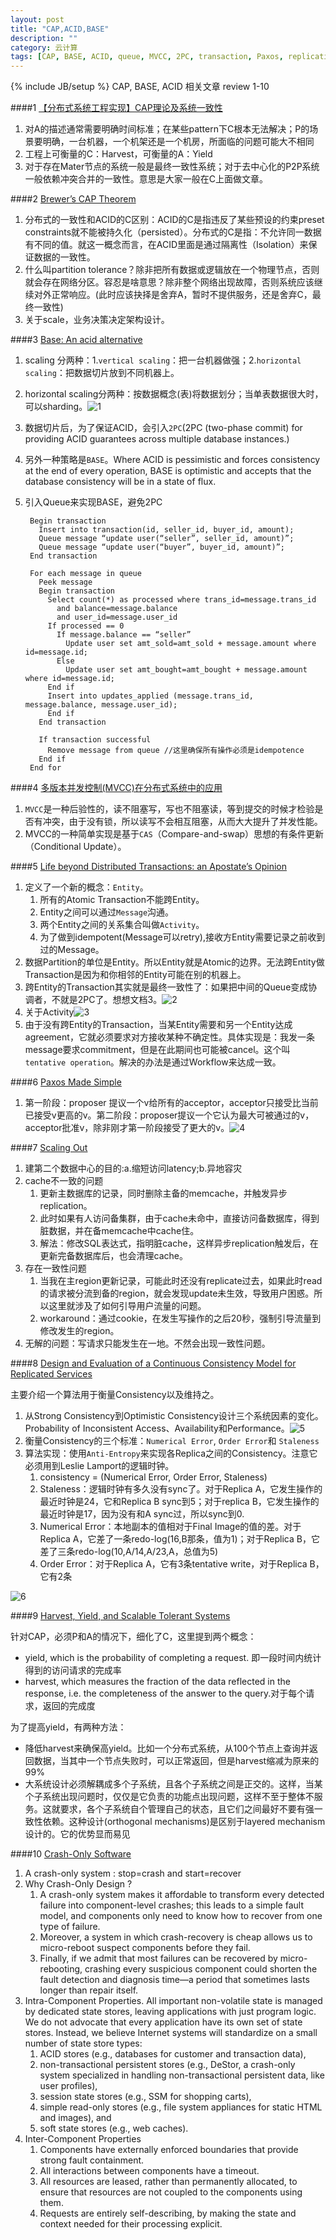 ```yaml
---
layout: post
title: "CAP,ACID,BASE"
description: ""
category: 云计算
tags: [CAP, BASE, ACID, queue, MVCC, 2PC, transaction, Paxos, replication]
---
```

{% include JB/setup %}
CAP, BASE, ACID 相关文章 review 1-10

<!--break-->

####1 [【分布式系统工程实现】CAP理论及系统一致性][1]

1. 对A的描述通常需要明确时间标准；在某些pattern下C根本无法解决；P的场景要明确，一台机器，一个机架还是一个机房，所面临的问题可能大不相同 
2. 工程上可衡量的C：Harvest，可衡量的A：Yield
3. 对于存在Mater节点的系统一般是最终一致性系统；对于去中心化的P2P系统一般依赖冲突合并的一致性。意思是大家一般在C上面做文章。

####2 [Brewer’s CAP Theorem][2]

1. 分布式的一致性和ACID的C区别：ACID的C是指违反了某些预设的约束preset constraints就不能被持久化（persisted）。分布式的C是指：不允许同一数据有不同的值。就这一概念而言，在ACID里面是通过隔离性（Isolation）来保证数据的一致性。
2. 什么叫partition tolerance？除非把所有数据或逻辑放在一个物理节点，否则就会存在网络分区。容忍是啥意思？除非整个网络出现故障，否则系统应该继续对外正常响应。(此时应该抉择是舍弃A，暂时不提供服务，还是舍弃C，最终一致性)
3. 关于scale，业务决策决定架构设计。

####3 [Base: An acid alternative][3]

1. scaling 分两种：1.`vertical scaling`：把一台机器做强；2.`horizontal scaling`：把数据切片放到不同机器上。
2. horizontal scaling分两种：按数据概念(表)将数据划分；当单表数据很大时，可以sharding。![1](/assets/2013-09-15-capacidbase/1.png)
3. 数据切片后，为了保证ACID，会引入`2PC`(2PC (two-phase commit) for providing ACID guarantees across multiple database instances.)
4. 另外一种策略是`BASE`。Where ACID is pessimistic and forces consistency at the end of every operation, BASE is optimistic and accepts that the database consistency will be in a state of flux.
5. 引入Queue来实现BASE，避免2PC

        Begin transaction
          Insert into transaction(id, seller_id, buyer_id, amount);
          Queue message “update user(“seller”, seller_id, amount)”;
          Queue message “update user(“buyer”, buyer_id, amount)”;
        End transaction

        For each message in queue
          Peek message
          Begin transaction
            Select count(*) as processed where trans_id=message.trans_id
              and balance=message.balance 
              and user_id=message.user_id
            If processed == 0
              If message.balance == “seller”
                Update user set amt_sold=amt_sold + message.amount where id=message.id;
              Else
                Update user set amt_bought=amt_bought + message.amount where id=message.id;
            End if
            Insert into updates_applied (message.trans_id, message.balance, message.user_id);
            End if
          End transaction

          If transaction successful
            Remove message from queue //这里确保所有操作必须是idempotence
          End if
        End for

####4 [多版本并发控制(MVCC)在分布式系统中的应用][4]

1. `MVCC`是一种后验性的，读不阻塞写，写也不阻塞读，等到提交的时候才检验是否有冲突，由于没有锁，所以读写不会相互阻塞，从而大大提升了并发性能。
2. MVCC的一种简单实现是基于`CAS`（Compare-and-swap）思想的有条件更新（Conditional Update）。

####5 [Life beyond Distributed Transactions: an Apostate’s Opinion][5]

1. 定义了一个新的概念：`Entity`。
   1. 所有的Atomic Transaction不能跨Entity。
   2. Entity之间可以通过`Message`沟通。
   3. 两个Entity之间的关系集合叫做`Activity`。
   4. 为了做到idempotent(Message可以retry),接收方Entity需要记录之前收到过的Message。
2. 数据Partition的单位是Entity。所以Entity就是Atomic的边界。无法跨Entity做Transaction是因为和你相邻的Entity可能在别的机器上。
3. 跨Entity的Transaction其实就是最终一致性了：如果把中间的Queue变成协调者，不就是2PC了。想想文档3。![2](/assets/2013-09-15-capacidbase/2.png)
4. 关于Activity![3](/assets/2013-09-15-capacidbase/3.png)
5. 由于没有跨Entity的Transaction，当某Entity需要和另一个Entity达成agreement，它就必须要求对方接收某种不确定性。具体实现是：我发一条message要求commitment，但是在此期间也可能被cancel。这个叫`tentative operation`。解决的办法是通过Workflow来达成一致。

####6 [Paxos Made Simple][6]

1. 第一阶段：proposer 提议一个v给所有的acceptor，acceptor只接受比当前已接受v更高的v。第二阶段：proposer提议一个它认为最大可被通过的v，acceptor批准v，除非刚才第一阶段接受了更大的v。![4](/assets/2013-09-15-capacidbase/4.jpg)

####7 [Scaling Out][7]

1. 建第二个数据中心的目的:a.缩短访问latency;b.异地容灾
2. cache不一致的问题
   1. 更新主数据库的记录，同时删除主备的memcache，并触发异步replication。
   2. 此时如果有人访问备集群，由于cache未命中，直接访问备数据库，得到脏数据，并在备memcache中cache住。
   3. 解法：修改SQL表达式，指明脏cache，这样异步replication触发后，在更新完备数据库后，也会清理cache。
3. 存在一致性问题
   1. 当我在主region更新记录，可能此时还没有replicate过去，如果此时read的请求被分流到备的region，就会发现update未生效，导致用户困惑。所以这里就涉及了如何引导用户流量的问题。
   2. workaround：通过cookie，在发生写操作的之后20秒，强制引导流量到修改发生的region。
4. 无解的问题：写请求只能发生在一地。不然会出现一致性问题。

####8 [Design and Evaluation of a Continuous Consistency Model for Replicated Services][8]

主要介绍一个算法用于衡量Consistency以及维持之。

1. 从Strong Consistency到Optimistic Consistency设计三个系统因素的变化。Probability of Inconsistent Access、Availability和Performance。![5](/assets/2013-09-15-capacidbase/5.png)
2. 衡量Consistency的三个标准：`Numerical Error`, `Order Error`和 `Staleness`
3. 算法实现：使用`Anti-Entropy`来实现各Replica之间的Consistency。注意它必须用到Leslie Lamport的逻辑时钟。
   1. consistency = (Numerical Error, Order Error, Staleness)
   2. Staleness：逻辑时钟有多久没有sync了。对于Replica A，它发生操作的最近时钟是24，它和Replica B sync到5；对于replica B，它发生操作的最近时钟是17，因为没有和A sync过，所以sync到0.
   3. Numerical Error：本地副本的值相对于Final Image的值的差。对于Replica A，它差了一条redo-log(16,B那条，值为1)；对于Replica B，它差了三条redo-log(10,A/14,A/23,A，总值为5)
   4. Order Error：对于Replica A，它有3条tentative write，对于Replica B，它有2条
   
![6](/assets/2013-09-15-capacidbase/6.png)
 
####9 [Harvest, Yield, and Scalable Tolerant Systems][9]

针对CAP，必须P和A的情况下，细化了C，这里提到两个概念：

* yield, which is the probability of completing a request. 即一段时间内统计得到的访问请求的完成率
* harvest, which measures the fraction of the data reflected in the response, i.e. the completeness of the answer to the query.对于每个请求，返回的完成度

为了提高yield，有两种方法：

* 降低harvest来确保高yield。比如一个分布式系统，从100个节点上查询并返回数据，当其中一个节点失败时，可以正常返回，但是harvest缩减为原来的99%
* 大系统设计必须解耦成多个子系统，且各个子系统之间是正交的。这样，当某个子系统出现问题时，仅仅是它负责的功能点出现问题，这样不至于整体不服务。这就要求，各个子系统自个管理自己的状态，且它们之间最好不要有强一致性依赖。这种设计(orthogonal mechanisms)是区别于layered mechanism设计的。它的优势显而易见

####10 [Crash-Only Software][10]

1. A crash-only system : stop=crash and start=recover
2. Why Crash-Only Design ?
   1. A crash-only system makes it affordable to transform every detected failure into component-level crashes; this leads to a simple fault model, and components only need to know how to recover from one type of failure.
   2. Moreover, a system in which crash-recovery is cheap allows us to micro-reboot suspect components before they fail.
   3. Finally, if we admit that most failures can be recovered by micro-rebooting, crashing every suspicious component could shorten the fault detection and diagnosis time—a period that sometimes lasts longer than repair itself.
3. Intra-Component Properties. All important non-volatile state is managed by dedicated state stores, leaving applications with just program logic. We do not advocate that every application have its own set of state stores. Instead, we believe Internet systems will standardize on a small number of state store types:
   1. ACID stores (e.g., databases for customer and transaction data), 
   2. non-transactional persistent stores (e.g., DeStor, a crash-only system specialized in handling non-transactional persistent data, like user profiles), 
   3. session state stores (e.g., SSM for shopping carts), 
   4. simple read-only stores (e.g., file system appliances for static HTML and images), and 
   5. soft state stores (e.g., web caches).
4. Inter-Component Properties
   1. Components have externally enforced boundaries that provide strong fault containment.
   2. All interactions between components have a timeout.
   3. All resources are leased, rather than permanently allocated, to ensure that resources are not coupled to the components using them.
   4. Requests are entirely self-describing, by making the state and context needed for their processing explicit.


[1]: http://www.nosqlnotes.net/archives/21
[2]: http://code.alibabatech.com/blog/dev_related_728/brewers-cap-theorem.html
[3]: http://www.baidu.com/link?url=HeHZv-r4p8SY7DDZIxJl2IrOn9oz9B_Dm6YtsI6IW4yD9VAHxjtk8Y2C5fhbH1FdG_NzrvGDne4vc03E53dZvq
[4]: http://coolshell.cn/articles/6790.html
[5]: http://www.ics.uci.edu/~cs223/papers/cidr07p15.pdf
[6]: http://research.microsoft.com/en-us/um/people/lamport/pubs/paxos-simple.pdf
[7]: http://www.facebook.com/note.php?note_id=23844338919&id=9445547199
[8]: http://citeseerx.ist.psu.edu/viewdoc/download?doi=10.1.1.34.7743&rep=rep1&type=pdf
[9]: http://citeseerx.ist.psu.edu/viewdoc/download?doi=10.1.1.24.3690&rep=rep1&type=pdf
[10]: http://citeseerx.ist.psu.edu/viewdoc/summary?doi=10.1.1.3.9953